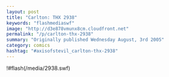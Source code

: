 ```yaml
---
layout: post
title: "Carlton: THX 2938"
keywords: "flashmediaswf"
image: "http://d3e878vmunx8cm.cloudfront.net"
permalink: "/p/carlton-thx-2938"
summary: "Originally published Wednesday August, 3rd 2005"
category: comics
hashtag: "#axisofstevil_carlton-thx-2938"
---
```


!#flash(/media/2938.swf)
